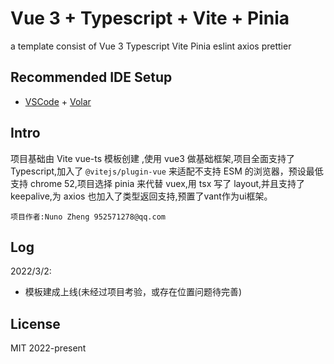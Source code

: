 # Vue 3 + Typescript + Vite + Pinia

a template consist of Vue 3 Typescript Vite Pinia eslint axios prettier

## Recommended IDE Setup

- [VSCode](https://code.visualstudio.com/) + [Volar](https://marketplace.visualstudio.com/items?itemName=johnsoncodehk.volar)

## Intro

项目基础由 Vite vue-ts 模板创建 ,使用 vue3 做基础框架,项目全面支持了 Typescript,加入了 `@vitejs/plugin-vue` 来适配不支持 ESM 的浏览器，预设最低支持 chrome 52,项目选择 pinia 来代替 vuex,用 tsx 写了 layout,并且支持了 keepalive,为 axios 也加入了类型返回支持,预置了vant作为ui框架。

`项目作者:Nuno Zheng 952571278@qq.com`

## Log

2022/3/2: 
- 模板建成上线(未经过项目考验，或存在位置问题待完善)

## License

MIT 2022-present
